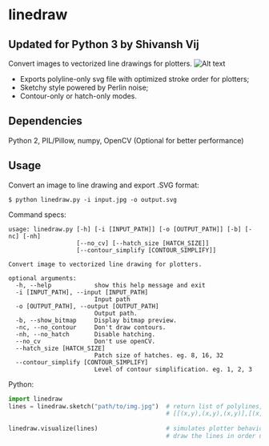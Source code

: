 # linedraw

## Updated for Python 3 by Shivansh Vij

Convert images to vectorized line drawings for plotters.
![Alt text](/screenshots/1.png?raw=true "")

- Exports polyline-only svg file with optimized stroke order for plotters;
- Sketchy style powered by Perlin noise;
- Contour-only or hatch-only modes.

## Dependencies
Python 2, PIL/Pillow, numpy, OpenCV (Optional for better performance)

## Usage
Convert an image to line drawing and export .SVG format:
```shell
$ python linedraw.py -i input.jpg -o output.svg
```
Command specs:
```
usage: linedraw.py [-h] [-i [INPUT_PATH]] [-o [OUTPUT_PATH]] [-b] [-nc] [-nh]
                   [--no_cv] [--hatch_size [HATCH_SIZE]]
                   [--contour_simplify [CONTOUR_SIMPLIFY]]

Convert image to vectorized line drawing for plotters.

optional arguments:
  -h, --help            show this help message and exit
  -i [INPUT_PATH], --input [INPUT_PATH]
                        Input path
  -o [OUTPUT_PATH], --output [OUTPUT_PATH]
                        Output path.
  -b, --show_bitmap     Display bitmap preview.
  -nc, --no_contour     Don't draw contours.
  -nh, --no_hatch       Disable hatching.
  --no_cv               Don't use openCV.
  --hatch_size [HATCH_SIZE]
                        Patch size of hatches. eg. 8, 16, 32
  --contour_simplify [CONTOUR_SIMPLIFY]
                        Level of contour simplification. eg. 1, 2, 3
```
Python:
```python
import linedraw
lines = linedraw.sketch("path/to/img.jpg")  # return list of polylines, eg.
                                            # [[(x,y),(x,y),(x,y)],[(x,y),(x,y),...],...]
                                            
linedraw.visualize(lines)                   # simulates plotter behavior
                                            # draw the lines in order using turtle graphics.
```

